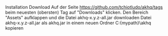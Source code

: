 Installation
Download
Auf der Seite https://github.com/tchiotludo/akhq/tags beim neuesten (obersten) Tag auf "Downloads" klicken. Den Bereich "Assets"
aufklappen und die Datei akhq-x.y.z-all.jar downloaden
Datei akhq-x.y.z-all.jar als akhq.jar in einem neuen Ordner C:\{mypath}\akhq kopieren
